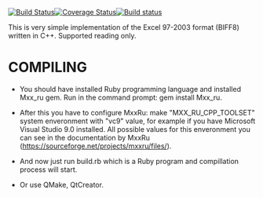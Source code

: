 [![Build Status](https://travis-ci.org/igormironchik/read-excel.svg?branch=master)](https://travis-ci.org/igormironchik/read-excel)[![Coverage Status](https://coveralls.io/repos/github/igormironchik/read-excel/badge.svg?branch=master)](https://coveralls.io/github/igormironchik/read-excel?branch=master)[![Build status](https://ci.appveyor.com/api/projects/status/qp5re03oy20932ve/branch/master?svg=true)](https://ci.appveyor.com/project/igormironchik/read-excel/branch/master)

This is very simple implementation of the Excel 97-2003 format (BIFF8) written in C++.
Supported reading only.


# COMPILING

 * You should have installed Ruby programming language and installed Mxx_ru gem.
   Run in the command prompt: gem install Mxx_ru.

 * After this you have to configure MxxRu: make "MXX_RU_CPP_TOOLSET" system enveronment
   with "vc9" value, for example if you have Microsoft Visual Studio 9.0 installed. All
   possible values for this enveronment you can see in the documentation by MxxRu
   (https://sourceforge.net/projects/mxxru/files/).

 * And now just run build.rb which is a Ruby program and compillation process will start.

 * Or use QMake, QtCreator.

